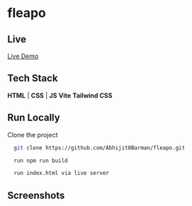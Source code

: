 # fleapo


## Live

[Live Demo](https://664102615f644afa47002a0f--subtle-flan-06cb49.netlify.app/)

## Tech Stack

**HTML** | 
**CSS**  |
**JS** 
**Vite** 
**Tailwind CSS** 


## Run Locally

Clone the project

```bash
  git clone https://github.com/Abhijit0Barman/fleapo.git
```

```bash
  run npm run build
```
```bash
  run index.html via live server
```

## Screenshots

